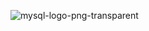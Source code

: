 

![mysql-logo-png-transparent](https://github.com/AshikJenly/L5-SQL/assets/116492348/327dcfff-b4c3-4247-bb72-e05c99fa7bcd)
